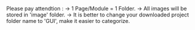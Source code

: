 Please pay attendtion : 
  -> 1 Page/Module = 1 Folder.
  -> All images will be stored in 'image' folder.
  -> It is better to change your downloaded project folder name to 'GUI', make it easier to categorize.
